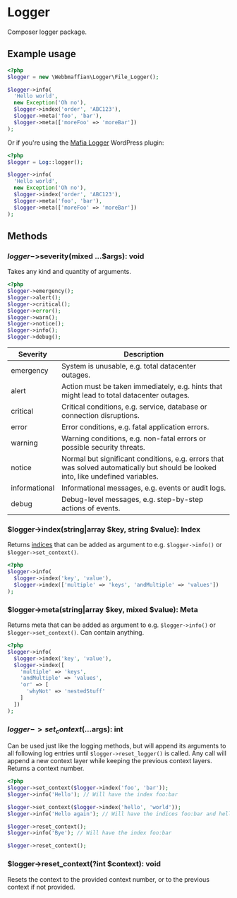 # Logger
Composer logger package.

## Example usage

```php
<?php
$logger = new \Webbmaffian\Logger\File_Logger();

$logger->info(
  'Hello world',
  new Exception('Oh no'),
  $logger->index('order', 'ABC123'),
  $logger->meta('foo', 'bar'),
  $logger->meta(['moreFoo' => 'moreBar'])
);
```

Or if you're using the [Mafia Logger](https://github.com/webbmaffian/mafia-logger) WordPress plugin:

```php
<?php
$logger = Log::logger();

$logger->info(
  'Hello world',
  new Exception('Oh no'),
  $logger->index('order', 'ABC123'),
  $logger->meta('foo', 'bar'),
  $logger->meta(['moreFoo' => 'moreBar'])
);
```

## Methods

### $logger->$severity(mixed ...$args): void
Takes any kind and quantity of arguments.

```php
<?php
$logger->emergency();
$logger->alert();
$logger->critical();
$logger->error();
$logger->warn();
$logger->notice();
$logger->info();
$logger->debug();
```

| Severity      | Description                                                                                                                       |
| ------------- | --------------------------------------------------------------------------------------------------------------------------------- |
| emergency     | System is unusable, e.g. total datacenter outages.                                                                                |
| alert         | Action must be taken immediately, e.g. hints that might lead to total datacenter outages.                                         |
| critical      | Critical conditions, e.g. service, database or connection disruptions.                                                            |
| error         | Error conditions, e.g. fatal application errors.                                                                                  |
| warning       | Warning conditions, e.g. non-fatal errors or possible security threats.                                                           |
| notice        | Normal but significant conditions, e.g. errors that was solved automatically but should be looked into, like undefined variables. |
| informational | Informational messages, e.g. events or audit logs.                                                                                |
| debug         | Debug-level messages, e.g. step-by-step actions of events.                                                                        |

### $logger->index(string|array $key, string $value): Index
Returns [indices](https://github.com/webbmaffian/log.mafia.tools#log-entry-indices) that can be added as argument to e.g. `$logger->info()` or `$logger->set_context()`.

```php
<?php
$logger->info(
  $logger->index('key', 'value'),
  $logger->index(['multiple' => 'keys', 'andMultiple' => 'values'])
);
```

### $logger->meta(string|array $key, mixed $value): Meta
Returns meta that can be added as argument to e.g. `$logger->info()` or `$logger->set_context()`. Can contain anything.

```php
<?php
$logger->info(
  $logger->index('key', 'value'),
  $logger->index([
    'multiple' => 'keys',
    'andMultiple' => 'values',
    'or' => [
      'whyNot' => 'nestedStuff'
    ]
  ])
);
```

### $logger->set_context(...$args): int
Can be used just like the logging methods, but will append its arguments to all following log entries until `$logger->reset_logger()` is called. Any call will append a new context layer while keeping the previous context layers. Returns a context number.

```php
<?php
$logger->set_context($logger->index('foo', 'bar'));
$logger->info('Hello'); // Will have the index foo:bar

$logger->set_context($logger->index('hello', 'world'));
$logger->info('Hello again'); // Will have the indices foo:bar and hello:world

$logger->reset_context();
$logger->info('Bye'); // Will have the index foo:bar

$logger->reset_context();
```

### $logger->reset_context(?int $context): void
Resets the context to the provided context number, or to the previous context if not provided.
